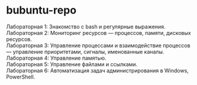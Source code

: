 # bubuntu-repo

Лабораторная 1: Знакомство с bash и регулярные выражения.<br> 
Лабораторная 2: Мониторинг ресурсов — процессов, памяти, дисковых ресурсов.<br> 
Лабораторная 3: Управление процессами и взаимодействие процессов — управление приоритетами, сигналы, именованные каналы.<br> 
Лабораторная 4: Управление памятью.<br> 
Лабораторная 5: Управление файлами и ссылками.<br> 
Лабораторная 6: Автоматизация задач администрирования в Windows, PowerShell.<br> 
